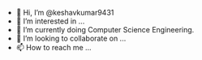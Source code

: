 - 👋 Hi, I’m @keshavkumar9431
- 👀 I’m interested in ...
- 🌱 I’m currently doing Computer Science Engineering.
- 💞️ I’m looking to collaborate on ...
- 📫 How to reach me ...

<!---
keshavkumar9431/keshavkumar9431 is a ✨ special ✨ repository because its `README.md` (this file) appears on your GitHub profile.
You can click the Preview link to take a look at your changes.
--->
